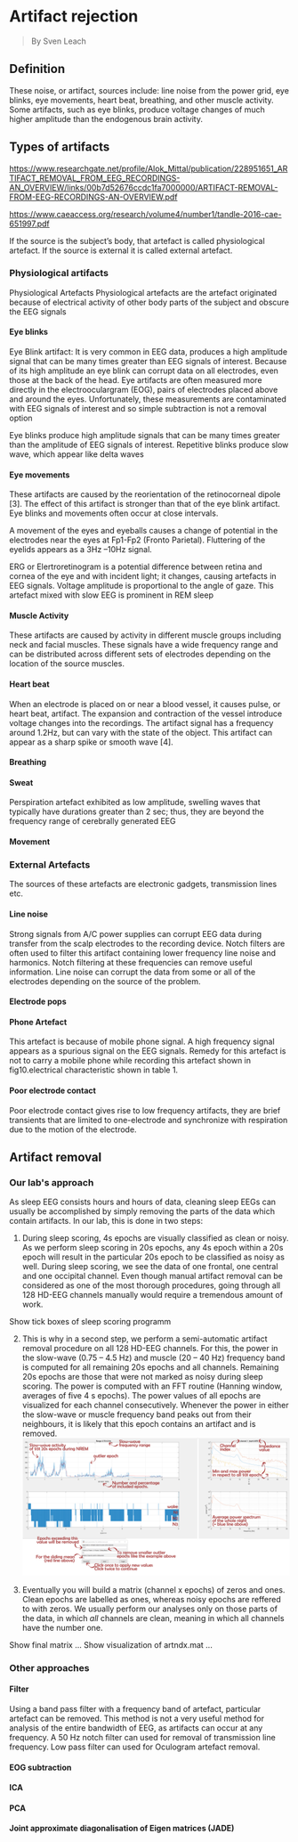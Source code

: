 # Artifact rejection
> By Sven Leach

## Definition
These noise, or artifact, sources include: line noise from the power grid, eye blinks, eye movements, heart beat, breathing, and other muscle activity. Some artifacts, such as eye blinks, produce voltage changes of much higher amplitude than the endogenous brain activity. 









## Types of artifacts
https://www.researchgate.net/profile/Alok_Mittal/publication/228951651_ARTIFACT_REMOVAL_FROM_EEG_RECORDINGS-AN_OVERVIEW/links/00b7d52676ccdc1fa7000000/ARTIFACT-REMOVAL-FROM-EEG-RECORDINGS-AN-OVERVIEW.pdf

https://www.caeaccess.org/research/volume4/number1/tandle-2016-cae-651997.pdf

If the source is the subject’s body, that artefact is
called physiological artefact. If the source is external it is
called external artefact.

### Physiological artifacts
Physiological Artefacts
Physiological artefacts are the artefact originated because of
electrical activity of other body parts of the subject and
obscure the EEG signals

#### Eye blinks
Eye Blink artifact: It is very common in EEG data,
produces a high amplitude signal that can be many
times greater than EEG signals of interest. Because
of its high amplitude an eye blink can corrupt data on
all electrodes, even those at the back of the head. Eye
artifacts are often measured more directly in the
electrooculargram (EOG), pairs of electrodes placed
above and around the eyes. Unfortunately, these
measurements are contaminated with EEG signals of
interest and so simple subtraction is not a removal
option

Eye blinks produce high amplitude signals that can be many
times greater than the amplitude of EEG signals of interest.
Repetitive blinks produce slow wave, which appear like delta
waves 

#### Eye movements
These artifacts are caused by the
reorientation of the retinocorneal dipole [3]. The
effect of this artifact is stronger than that of the eye
blink artifact. Eye blinks and movements often occur
at close intervals. 

A movement of the eyes and eyeballs causes a change of
potential in the electrodes near the eyes at Fp1-Fp2 (Fronto
Parietal). Fluttering of the eyelids appears as a 3Hz –10Hz
signal.

ERG or Elertroretinogram is a potential difference between
retina and cornea of the eye and with incident light; it
changes, causing artefacts in EEG signals. Voltage amplitude
is proportional to the angle of gaze. This artefact mixed with
slow EEG is prominent in REM sleep 

#### Muscle Activity
These artifacts are caused by
activity in different muscle groups including neck
and facial muscles. These signals have a wide
frequency range and can be distributed across
different sets of electrodes depending on the location
of the source muscles.

#### Heart beat
When an electrode is placed on or near a
blood vessel, it causes pulse, or heart beat, artifact.
The expansion and contraction of the vessel
introduce voltage changes into the recordings. The
artifact signal has a frequency around 1.2Hz, but can
vary with the state of the object. This artifact can
appear as a sharp spike or smooth wave [4]. 

#### Breathing

#### Sweat
Perspiration artefact exhibited as low amplitude, swelling
waves that typically have durations greater than 2 sec; thus,
they are beyond the frequency range of cerebrally generated
EEG

#### Movement


### External Artefacts
The sources of these artefacts are electronic gadgets,
transmission lines etc.

#### Line noise
Strong signals from A/C power
supplies can corrupt EEG data during transfer from
the scalp electrodes to the recording device. Notch
filters are often used to filter this artifact containing
lower frequency line noise and harmonics. Notch
filtering at these frequencies can remove useful
information. Line noise can corrupt the data from
some or all of the electrodes depending on the source
of the problem.

#### Electrode pops

#### Phone Artefact
This artefact is because of mobile phone signal. A high
frequency signal appears as a spurious signal on the EEG
signals. Remedy for this artefact is not to carry a mobile
phone while recording this artefact shown in fig10.electrical
characteristic shown in table 1.

#### Poor electrode contact
Poor electrode contact gives rise to low frequency artifacts,
they are brief transients that are limited to one-electrode and
synchronize with respiration due to the motion of the
electrode. 







## Artifact removal

### Our lab's approach
As sleep EEG consists hours and hours of data, cleaning sleep EEGs can usually be accomplished by simply removing the parts of the data which contain artifacts. In our lab, this is done in two steps:

1.  During sleep scoring, 4s epochs are visually classified as clean or noisy. As we perform sleep scoring in 20s epochs, any 4s epoch within a 20s epoch will result in the particular 20s epoch to be classified as noisy as well. During sleep scoring, we see the data of one frontal, one central and one occipital channel. Even though manual artifact removal can be considered as one of the most thorough procedures, going through all 128 HD-EEG channels manually would require a tremendous amount of work.

Show tick boxes of sleep scoring programm

2.  This is why in a second step, we perform a semi-automatic artifact removal procedure on all 128 HD-EEG channels. For this, the power in the slow-wave (0.75 – 4.5 Hz) and muscle (20 – 40 Hz) frequency band is computed for all remaining 20s epochs and all channels. Remaining 20s epochs are those that were not marked as noisy during sleep scoring. The power is computed with an FFT routine (Hanning window, averages of five 4 s epochs). The power values of all epochs are visualized for each channel consecutively. Whenever the power in either the slow-wave or muscle frequency band peaks out from their neighbours, it is likely that this epoch contains an artifact and is removed.
![](images/artifacts/artndxn_delta_text.png)

3.  Eventually you will build a matrix (channel x epochs) of zeros and ones. Clean epochs are labelled as ones, whereas noisy epochs are reffered to with zeros. We usually perform our analyses only on those parts of the data, in which *all* channels are clean, meaning in which all channels have the number one.

Show final matrix ...
Show visualization of artndx.mat ...

### Other approaches

#### Filter
Using a band pass filter with a frequency band of artefact,
particular artefact can be removed. This method is not a very
useful method for analysis of the entire bandwidth of EEG, as
artifacts can occur at any frequency. A 50 Hz notch filter can
used for removal of transmission line frequency. Low pass
filter can used for Oculogram artefact removal. 

#### EOG subtraction

#### ICA

#### PCA

#### Joint approximate diagonalisation of Eigen matrices (JADE)
